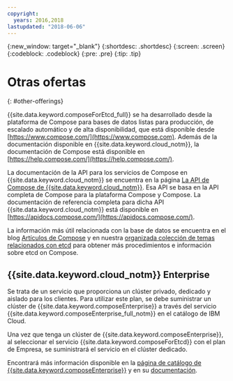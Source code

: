 ```yaml
---
copyright:
  years: 2016,2018
lastupdated: "2018-06-06"
---
```


{:new_window: target="_blank"}
{:shortdesc: .shortdesc}
{:screen: .screen}
{:codeblock: .codeblock}
{:pre: .pre}
{:tip: .tip}

# Otras ofertas 
{: #other-offerings}

{{site.data.keyword.composeForEtcd_full}} se ha desarrollado desde la plataforma de Compose para bases de datos listas para producción, de escalado automático y de alta disponibilidad, que está disponible desde [https://www.compose.com/](https://www.compose.com). Además de la documentación disponible en {{site.data.keyword.cloud_notm}}, la documentación de Compose está disponible en [https://help.compose.com/](https://help.compose.com/).

La documentación de la API para los servicios de Compose en {{site.data.keyword.cloud_notm}} se encuentra en la página [La API de Compose de {{site.data.keyword.cloud_notm}}](https://www.compose.com/articles/the-ibm-cloud-compose-api/). Esa API se basa en la API completa de Compose para la plataforma Compose y Compose. La documentación de referencia completa para dicha API {{site.data.keyword.cloud_notm}} está disponible en [https://apidocs.compose.com/](https://apidocs.compose.com/).

La información más útil relacionada con la base de datos se encuentra en el blog [Artículos de Compose](https://www.compose.com/articles/) y en nuestra [organizada colección de temas relacionados con etcd](https://www.compose.com/articles/curated-collection-etcd/) para obtener más procedimientos e información sobre etcd on Compose.

## {{site.data.keyword.cloud_notm}} Enterprise

Se trata de un servicio que proporciona un clúster privado, dedicado y aislado para los clientes. Para utilizar este plan, se debe suministrar un clúster de {{site.data.keyword.composeEnterprise}} a través del servicio {{site.data.keyword.composeEnterprise_full_notm}} en el catálogo de IBM Cloud.

Una vez que tenga un clúster de {{site.data.keyword.composeEnterprise}}, al seleccionar el servicio {{site.data.keyword.composeForEtcd}} con el plan de Empresa, se suministrará el servicio en el clúster dedicado. 

Encontrará más información disponible en la [página de catálogo de {{site.data.keyword.composeEnterprise}}](https://console.{DomainName}/catalog/services/compose-enterprise) y en su [documentación](https://console.{DomainName}/docs/services/ComposeEnterprise/index.html#about-compose-enterprise).


